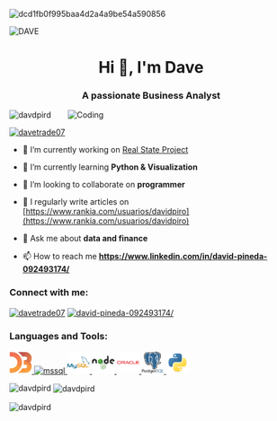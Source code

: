 
![dcd1fb0f995baa4d2a4a9be54a590856](https://github.com/davdpird/davdpird/assets/137167497/c395a8ad-6584-46f8-8639-ca3d2585587d)


![DAVE](https://github.com/davdpird/davdpird/assets/137167497/a61dfcd1-7ce4-4898-9876-98b5845dce2e)


<h1 align="center">Hi 👋, I'm Dave</h1>
<h3 align="center">A passionate Business Analyst</h3>
<img align="right" alt="Coding" width="400" src="https://camo.githubusercontent.com/e20822b4282c07ffd010cd05f855a6561d3b62358ca9e607e4901288dd748fcb/68747470733a2f2f63646e2e6472696262626c652e636f6d2f75736572732f323133313939332f73637265656e73686f74732f343934383733362f74686f75676874776f726b732d6769665f6472696262626c652e676966">

<p align="left"> <img src="https://komarev.com/ghpvc/?username=davdpird&label=Profile%20views&color=0e75b6&style=flat" alt="davdpird" /> </p>

<p align="left"> <a href="https://twitter.com/davetrade07" target="blank"><img src="https://img.shields.io/twitter/follow/davetrade07?logo=twitter&style=for-the-badge" alt="davetrade07" /></a> </p>

- 🔭 I’m currently working on [Real State Project](https://github.com/davdpird/idealistaproject)

- 🌱 I’m currently learning **Python & Visualization**

- 👯 I’m looking to collaborate on **programmer**

- 📝 I regularly write articles on [https://www.rankia.com/usuarios/davidpiro](https://www.rankia.com/usuarios/davidpiro)

- 💬 Ask me about **data and finance**

- 📫 How to reach me **https://www.linkedin.com/in/david-pineda-092493174/**

<h3 align="left">Connect with me:</h3>
<p align="left">
<a href="https://twitter.com/davetrade07" target="blank"><img align="center" src="https://raw.githubusercontent.com/rahuldkjain/github-profile-readme-generator/master/src/images/icons/Social/twitter.svg" alt="davetrade07" height="30" width="40" /></a>
<a href="https://linkedin.com/in/david-pineda-092493174/" target="blank"><img align="center" src="https://raw.githubusercontent.com/rahuldkjain/github-profile-readme-generator/master/src/images/icons/Social/linked-in-alt.svg" alt="david-pineda-092493174/" height="30" width="40" /></a>
</p>

<h3 align="left">Languages and Tools:</h3>
<p align="left"> <a href="https://d3js.org/" target="_blank" rel="noreferrer"> <img src="https://raw.githubusercontent.com/devicons/devicon/master/icons/d3js/d3js-original.svg" alt="d3js" width="40" height="40"/> </a> <a href="https://www.microsoft.com/en-us/sql-server" target="_blank" rel="noreferrer"> <img src="https://www.svgrepo.com/show/303229/microsoft-sql-server-logo.svg" alt="mssql" width="40" height="40"/> </a> <a href="https://www.mysql.com/" target="_blank" rel="noreferrer"> <img src="https://raw.githubusercontent.com/devicons/devicon/master/icons/mysql/mysql-original-wordmark.svg" alt="mysql" width="40" height="40"/> </a> <a href="https://nodejs.org" target="_blank" rel="noreferrer"> <img src="https://raw.githubusercontent.com/devicons/devicon/master/icons/nodejs/nodejs-original-wordmark.svg" alt="nodejs" width="40" height="40"/> </a> <a href="https://www.oracle.com/" target="_blank" rel="noreferrer"> <img src="https://raw.githubusercontent.com/devicons/devicon/master/icons/oracle/oracle-original.svg" alt="oracle" width="40" height="40"/> </a> <a href="https://www.postgresql.org" target="_blank" rel="noreferrer"> <img src="https://raw.githubusercontent.com/devicons/devicon/master/icons/postgresql/postgresql-original-wordmark.svg" alt="postgresql" width="40" height="40"/> </a> <a href="https://www.python.org" target="_blank" rel="noreferrer"> <img src="https://raw.githubusercontent.com/devicons/devicon/master/icons/python/python-original.svg" alt="python" width="40" height="40"/> </a> </p>

<p><img align="left" src="https://github-readme-stats.vercel.app/api/top-langs?username=davdpird&show_icons=true&locale=en&layout=compact" alt="davdpird" /></p>

<p>&nbsp;<img align="center" src="https://github-readme-stats.vercel.app/api?username=davdpird&show_icons=true&locale=en" alt="davdpird" /></p>

<p><img align="center" src="https://github-readme-streak-stats.herokuapp.com/?user=davdpird&" alt="davdpird" /></p>
